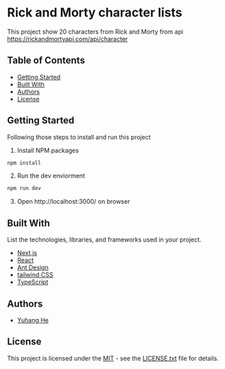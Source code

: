 # Rick and Morty character lists

This project show 20 characters from Rick and Morty from api https://rickandmortyapi.com/api/character

## Table of Contents

- [Getting Started](#getting-started)
- [Built With](#built-with)
- [Authors](#authors)
- [License](#license)

## Getting Started

Following those steps to install and run this project

1. Install NPM packages

```sh
npm install
```

2. Run the dev enviorment

```sh
npm run dev
```

3. Open http://localhost:3000/ on browser

## Built With

List the technologies, libraries, and frameworks used in your project.

- [Next.js](https://nextjs.org/)
- [React](https://reactjs.org/)
- [Ant Design](https://ant.design/)
- [tailwind CSS](https://tailwindcss.com/)
- [TypeScript](https://www.typescriptlang.org/)

## Authors

- [Yuhang He](https://github.com/Jeffbase)

## License

This project is licensed under the [MIT](LICENSE.md) - see the [LICENSE.txt](LICENSE.md) file for details.
